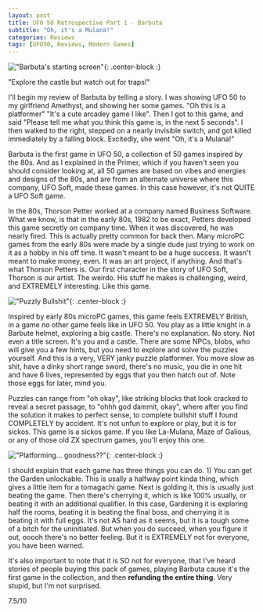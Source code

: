 ```yaml
---
layout: post
title: UFO 50 Retrospective Part 1 - Barbuta
subtitle: "Oh, it's a Mulana!"
categories: Reviews
tags: [UFO50, Reviews, Modern Games]
---
```



!["Barbuta's starting screen"](https://imgur.com/BW9de6w.png){: .center-block :}

"Explore the castle but watch out for traps!"

I'll begin my review of Barbuta by telling a story. I was showing UFO 50 to my girlfriend Amethyst, and showing her some games. "Oh this is a platformer" "It's a cute arcadey game I like". Then I got to this game, and said "Please tell me what you think this game is, in the next 5 seconds". I then walked to the right, stepped on a nearly invisible switch, and got killed immediately by a falling block. Excitedly, she went "Oh, it's a Mulana!"

Barbuta is the first game in UFO 50, a collection of 50 games inspired by the 80s. And as I explained in the Primer, which if you haven't seen you should consider looking at, all 50 games are based on vibes and energies and designs of the 80s, and are from an alternate universe where this company, UFO Soft, made these games. In this case however, it's not QUITE a UFO Soft game.

In the 80s, Thorson Petter worked at a company named Business Software. What we know, is that in the early 80s, 1982 to be exact, Petters developed this game secretly on company time. When it was discovered, he was nearly fired. This is actually pretty common for back then. Many microPC games from the early 80s were made by a single dude just trying to work on it as a hobby in his off time. It wasn't meant to be a huge success. It wasn't meant to make money, even. It was an art project, if anything. And that's what Thorson Petters is. Our first character in the story of UFO Soft, Thorson is our artist. The weirdo. His stuff he makes is challenging, weird, and EXTREMELY interesting. Like this game.

!["Puzzly Bullshit"](https://imgur.com/dkzTiG1.png){: .center-block :}

Inspired by early 80s microPC games, this game feels EXTREMELY British, in a game no other game feels like in UFO 50. You play as a little knight in a Barbute helmet, exploring a big castle. There's no explanation. No story. Not even a title screen. It's you and a castle. There are some NPCs, blobs, who will give you a few hints, but you need to explore and solve the puzzles yourself. And this is a very, VERY janky puzzle platformer. You move slow as shit, have a dinky short range sword, there's no music, you die in one hit and have 6 lives, represented by eggs that you then hatch out of. Note those eggs for later, mind you.

Puzzles can range from "oh okay", like striking blocks that look cracked to reveal a secret passage, to "ohhh god dammit, okay", where after you find the solution it makes to perfect sense, to complete bullshit stuff I found COMPLETELY by accident. It's not unfun to explore or play, but it is for sickos. This game is a sickos game. If you like La-Mulana, Maze of Galious, or any of those old ZX spectrum games, you'll enjoy this one.

!["Platforming... goodness??"](https://imgur.com/2ryuCWi.png){: .center-block :}

I should explain that each game has three things you can do. 1) You can get the Garden unlockable. This is usally a halfway point kinda thing, which gives a little item for a tomagachi game. Next is golding it, this is usually just beating the game. Then there's cherrying it, which is like 100% usually, or beating it with an additional qualifier. In this case, Gardening it is exploring half the rooms, beating it is beating the final boss, and cherrying it is beating it with full eggs. It's not AS hard as it seems, but it is a tough some of a bitch for the uninitiated. But when you do succeed, when you figure it out, ooooh there's no better feeling. But it is EXTREMELY not for everyone, you have been warned.

It's also important to note that it is SO not for everyone, that I've heard stories of people buying this pack of games, playing Barbuta cause it's the first game in the collection, and then **refunding the entire thing**. Very stupid, but I'm not surprised.


7.5/10
